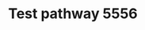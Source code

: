 ---
wpid: "WP5556"
title: "Test pathway 5556"

description: "This is just a test."

authors: [Test User, John Doe]

organisms: [Mus musculus]

ontology-pathway-terms: [angiotensin signaling pathway,ACE inhibitor drug pathway]
ontology-disease-terms: [hypertension]
ontology-cell-type-terms: [mesangial cell]

tags: [Approved, Featured]

communities: [CPTAC,AOP]
---